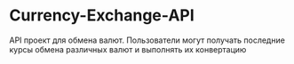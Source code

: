# Currency-Exchange-API
API проект для обмена валют. Пользователи могут получать последние курсы обмена различных валют и выполнять их конвертацию
